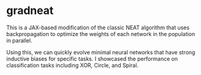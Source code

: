 # gradneat

This is a JAX-based modification of the classic NEAT algorithm that uses backpropagation to optimize the weights of each network in the population in parallel.

Using this, we can quickly evolve minimal neural networks that have strong inductive biases for specific tasks. I showcased the performance on classification tasks including XOR, Circle, and Spiral.
